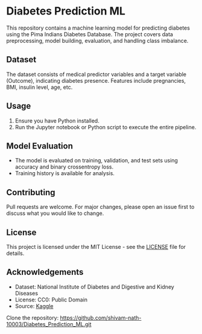 # Diabetes Prediction ML

This repository contains a machine learning model for predicting diabetes using the Pima Indians Diabetes Database. The project covers data preprocessing, model building, evaluation, and handling class imbalance.

## Dataset
The dataset consists of medical predictor variables and a target variable (Outcome), indicating diabetes presence. Features include pregnancies, BMI, insulin level, age, etc.

## Usage
1. Ensure you have Python installed.
2. Run the Jupyter notebook or Python script to execute the entire pipeline.

## Model Evaluation
- The model is evaluated on training, validation, and test sets using accuracy and binary crossentropy loss.
- Training history is available for analysis.

## Contributing
Pull requests are welcome. For major changes, please open an issue first to discuss what you would like to change.

## License
This project is licensed under the MIT License - see the [LICENSE](LICENSE) file for details.

## Acknowledgements
- Dataset: National Institute of Diabetes and Digestive and Kidney Diseases
- License: CC0: Public Domain
- Source: [Kaggle](https://www.kaggle.com/datasets/uciml/pima-indians-diabetes-database)

Clone the repository: https://github.com/shivam-nath-10003/Diabetes_Prediction_ML.git
